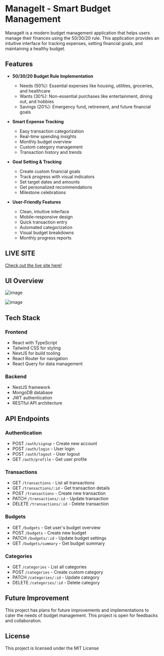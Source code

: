 # ManageIt - Smart Budget Management

ManageIt is a modern budget management application that helps users manage their finances using the 50/30/20 rule. This application provides an intuitive interface for tracking expenses, setting financial goals, and maintaining a healthy budget.

## Features

- **50/30/20 Budget Rule Implementation**
  - Needs (50%): Essential expenses like housing, utilities, groceries, and healthcare
  - Wants (30%): Non-essential purchases like entertainment, dining out, and hobbies
  - Savings (20%): Emergency fund, retirement, and future financial goals

- **Smart Expense Tracking**
  - Easy transaction categorization
  - Real-time spending insights
  - Monthly budget overview
  - Custom category management
  - Transaction history and trends

- **Goal Setting & Tracking**
  - Create custom financial goals
  - Track progress with visual indicators
  - Set target dates and amounts
  - Get personalized recommendations
  - Milestone celebrations

- **User-Friendly Features**
  - Clean, intuitive interface
  - Mobile-responsive design
  - Quick transaction entry
  - Automated categorization
  - Visual budget breakdowns
  - Monthly progress reports
 
## LIVE SITE
[Check out the live site here!](https://manageit-117g.vercel.app)

## UI Overview
![image](https://github.com/user-attachments/assets/cab2e648-ff38-4786-9077-d35eed9c4131)

![image](https://github.com/user-attachments/assets/7fda4d2c-8e43-4b2f-b9b3-a8f455a045bc)

## Tech Stack

### Frontend
- React with TypeScript
- Tailwind CSS for styling
- NextJS for build tooling
- React Router for navigation
- React Query for data management

### Backend
- NestJS framework
- MongoDB database
- JWT authentication
- RESTful API architecture

## API Endpoints

### Authentication
- POST `/auth/signup` - Create new account
- POST `/auth/login` - User login
- POST `/auth/logout` - User logout
- GET `/auth/profile` - Get user profile

### Transactions
- GET `/transactions` - List all transactions
- GET `/transactions/:id` - Get transaction details
- POST `/transactions` - Create new transaction
- PATCH `/transactions/:id` - Update transaction
- DELETE `/transactions/:id` - Delete transaction

### Budgets
- GET `/budgets` - Get user's budget overview
- POST `/budgets` - Create new budget
- PATCH `/budgets/:id` - Update budget settings
- GET `/budgets/summary` - Get budget summary

### Categories
- GET `/categories` - List all categories
- POST `/categories` - Create custom category
- PATCH `/categories/:id` - Update category
- DELETE `/categories/:id` - Delete category

## Future Improvement
This project has plans for future improvements and implementations to cater the needs of budget management. This project is open for feedbacks and collaboration.

## License
This project is licensed under the MIT License
